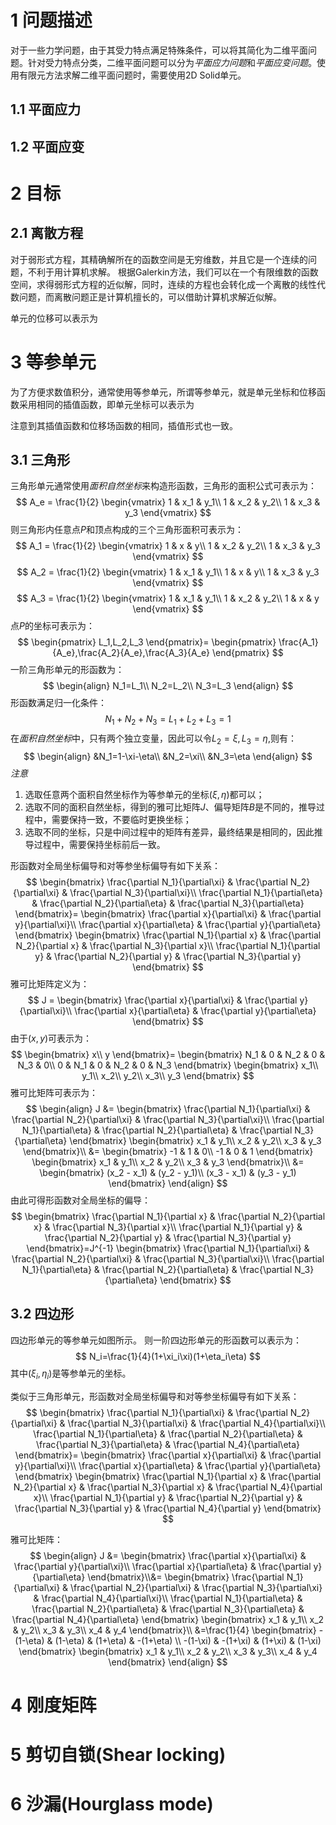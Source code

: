 # 1 问题描述
对于一些力学问题，由于其受力特点满足特殊条件，可以将其简化为二维平面问题。针对受力特点分类，二维平面问题可以分为*平面应力问题*和*平面应变问题*。使用有限元方法求解二维平面问题时，需要使用2D Solid单元。
## 1.1 平面应力
## 1.2 平面应变
# 2 目标
## 2.1 离散方程
对于弱形式方程，其精确解所在的函数空间是无穷维数，并且它是一个连续的问题，不利于用计算机求解。
根据Galerkin方法，我们可以在一个有限维数的函数空间，求得弱形式方程的近似解，同时，连续的方程也会转化成一个离散的线性代数问题，而离散问题正是计算机擅长的，可以借助计算机求解近似解。

单元的位移可以表示为
# 3 等参单元
为了方便求数值积分，通常使用等参单元，所谓等参单元，就是单元坐标和位移函数采用相同的插值函数，即单元坐标可以表示为

注意到其插值函数和位移场函数的相同，插值形式也一致。

## 3.1 三角形
三角形单元通常使用*面积自然坐标*来构造形函数，三角形的面积公式可表示为：
$$
A_e = \frac{1}{2}
\begin{vmatrix}
	1 & x_1 & y_1\\
	1 & x_2 & y_2\\
	1 & x_3 & y_3
\end{vmatrix}
$$
则三角形内任意点$P$和顶点构成的三个三角形面积可表示为：
$$
A_1 = \frac{1}{2}
\begin{vmatrix}
	1 & x & y\\
	1 & x_2 & y_2\\
	1 & x_3 & y_3
\end{vmatrix}
$$
$$
A_2 = \frac{1}{2}
\begin{vmatrix}
	1 & x_1 & y_1\\
	1 & x & y\\
	1 & x_3 & y_3
\end{vmatrix}
$$
$$
A_3 = \frac{1}{2}
\begin{vmatrix}
	1 & x_1 & y_1\\
	1 & x_2 & y_2\\
	1 & x & y
\end{vmatrix}
$$
点$P$的坐标可表示为：
$$
\begin{pmatrix}
L_1,L_2,L_3
\end{pmatrix}=
\begin{pmatrix}
\frac{A_1}{A_e},\frac{A_2}{A_e},\frac{A_3}{A_e}
\end{pmatrix}
$$
一阶三角形单元的形函数为：
$$
\begin{align}
	N_1=L_1\\
	N_2=L_2\\
	N_3=L_3
\end{align}
$$
形函数满足归一化条件：
$$
N_1+N_2+N_3=L_1+L_2+L_3=1
$$
在*面积自然坐标*中，只有两个独立变量，因此可以令$L_2=\xi, L_3=\eta$,则有：
$$
\begin{align}
	&N_1=1-\xi-\eta\\
	&N_2=\xi\\
	&N_3=\eta
\end{align}
$$
*注意*
1. 选取任意两个面积自然坐标作为等参单元的坐标$(\xi,\eta)$都可以；
2. 选取不同的面积自然坐标，得到的雅可比矩阵$J$、偏导矩阵$B$是不同的，推导过程中，需要保持一致，不要临时更换坐标；
3. 选取不同的坐标，只是中间过程中的矩阵有差异，最终结果是相同的，因此推导过程中，需要保持坐标前后一致。

形函数对全局坐标偏导和对等参坐标偏导有如下关系：
$$
\begin{bmatrix}
	\frac{\partial N_1}{\partial\xi} & \frac{\partial N_2}{\partial\xi} & \frac{\partial N_3}{\partial\xi}\\
	\frac{\partial N_1}{\partial\eta} & \frac{\partial N_2}{\partial\eta} & \frac{\partial N_3}{\partial\eta}
\end{bmatrix}=
\begin{bmatrix}
	\frac{\partial x}{\partial\xi} & \frac{\partial y}{\partial\xi}\\
	\frac{\partial x}{\partial\eta} & \frac{\partial y}{\partial\eta}
\end{bmatrix}
\begin{bmatrix}
	\frac{\partial N_1}{\partial x} & \frac{\partial N_2}{\partial x} & \frac{\partial N_3}{\partial x}\\
	\frac{\partial N_1}{\partial y} & \frac{\partial N_2}{\partial y} & \frac{\partial N_3}{\partial y}
\end{bmatrix}
$$
雅可比矩阵定义为：
$$
J = 
\begin{bmatrix}
	\frac{\partial x}{\partial\xi} & \frac{\partial y}{\partial\xi}\\
	\frac{\partial x}{\partial\eta} & \frac{\partial y}{\partial\eta}
\end{bmatrix}
$$
由于$(x,y)$可表示为：
$$
\begin{bmatrix}
	x\\
	y
\end{bmatrix}=
\begin{bmatrix}
	N_1 & 0 & N_2 & 0 & N_3 & 0\\
	0 & N_1 & 0 & N_2 & 0 & N_3
\end{bmatrix}
\begin{bmatrix}
	x_1\\
	y_1\\
	x_2\\
	y_2\\
	x_3\\
	y_3
\end{bmatrix}
$$
雅可比矩阵可表示为：
$$
\begin{align}
	J &= 
	\begin{bmatrix}
		\frac{\partial N_1}{\partial\xi} & \frac{\partial N_2}{\partial\xi} & \frac{\partial N_3}{\partial\xi}\\
		\frac{\partial N_1}{\partial\eta} & \frac{\partial N_2}{\partial\eta} & \frac{\partial N_3}{\partial\eta}
	\end{bmatrix}
	\begin{bmatrix}
		x_1 & y_1\\
		x_2 & y_2\\
		x_3 & y_3
	\end{bmatrix}\\
	&=
	\begin{bmatrix}
		-1 & 1 & 0\\
		-1 & 0 & 1
	\end{bmatrix}
	\begin{bmatrix}
		x_1 & y_1\\
		x_2 & y_2\\
		x_3 & y_3
	\end{bmatrix}\\
	&=
	\begin{bmatrix}
		(x_2 - x_1) & (y_2 - y_1)\\
		(x_3 - x_1) & (y_3 - y_1)
	\end{bmatrix}
\end{align}
$$
由此可得形函数对全局坐标的偏导：
$$
\begin{bmatrix}
	\frac{\partial N_1}{\partial x} & \frac{\partial N_2}{\partial x} & \frac{\partial N_3}{\partial x}\\
	\frac{\partial N_1}{\partial y} & \frac{\partial N_2}{\partial y} & \frac{\partial N_3}{\partial y}
\end{bmatrix}=J^{-1}
\begin{bmatrix}
	\frac{\partial N_1}{\partial\xi} & \frac{\partial N_2}{\partial\xi} & \frac{\partial N_3}{\partial\xi}\\
	\frac{\partial N_1}{\partial\eta} & \frac{\partial N_2}{\partial\eta} & \frac{\partial N_3}{\partial\eta}
\end{bmatrix}
$$

## 3.2 四边形
四边形单元的等参单元如图所示。
则一阶四边形单元的形函数可以表示为：
$$
N_i=\frac{1}{4}(1+\xi_i\xi)(1+\eta_i\eta)
$$
其中$(\xi_i,\eta_i)$是等参单元的坐标。

类似于三角形单元，形函数对全局坐标偏导和对等参坐标偏导有如下关系：
$$
\begin{bmatrix}
	\frac{\partial N_1}{\partial\xi} & \frac{\partial N_2}{\partial\xi} & \frac{\partial N_3}{\partial\xi} & \frac{\partial N_4}{\partial\xi}\\
	\frac{\partial N_1}{\partial\eta} & \frac{\partial N_2}{\partial\eta} & \frac{\partial N_3}{\partial\eta} & \frac{\partial N_4}{\partial\eta}
\end{bmatrix}=
\begin{bmatrix}
	\frac{\partial x}{\partial\xi} & \frac{\partial y}{\partial\xi}\\
	\frac{\partial x}{\partial\eta} & \frac{\partial y}{\partial\eta}
\end{bmatrix}
\begin{bmatrix}
	\frac{\partial N_1}{\partial x} & \frac{\partial N_2}{\partial x} & \frac{\partial N_3}{\partial x} & \frac{\partial N_4}{\partial x}\\
	\frac{\partial N_1}{\partial y} & \frac{\partial N_2}{\partial y} & \frac{\partial N_3}{\partial y} & \frac{\partial N_4}{\partial y}
\end{bmatrix}
$$

雅可比矩阵：
$$
\begin{align}
	J &= 
	\begin{bmatrix}
		\frac{\partial x}{\partial\xi} & \frac{\partial y}{\partial\xi}\\
		\frac{\partial x}{\partial\eta} & \frac{\partial y}{\partial\eta}
	\end{bmatrix}\\&= 
	\begin{bmatrix}
		\frac{\partial N_1}{\partial\xi} & \frac{\partial N_2}{\partial\xi} & \frac{\partial N_3}{\partial\xi} & \frac{\partial N_4}{\partial\xi}\\
		\frac{\partial N_1}{\partial\eta} & \frac{\partial N_2}{\partial\eta} & \frac{\partial N_3}{\partial\eta} & \frac{\partial N_4}{\partial\eta}
	\end{bmatrix}
	\begin{bmatrix}
		x_1 & y_1\\
		x_2 & y_2\\
		x_3 & y_3\\
		x_4 & y_4
	\end{bmatrix}\\
	&=\frac{1}{4}
	\begin{bmatrix}
		-(1-\eta) & (1-\eta) & (1+\eta) & -(1+\eta) \\
		-(1-\xi) & -(1+\xi) & (1+\xi) & (1-\xi)
	\end{bmatrix}
	\begin{bmatrix}
		x_1 & y_1\\
		x_2 & y_2\\
		x_3 & y_3\\
		x_4 & y_4
	\end{bmatrix}
\end{align}
$$

# 4 刚度矩阵
# 5 剪切自锁(Shear locking)
# 6 沙漏(Hourglass mode)